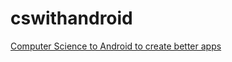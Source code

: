# cswithandroid
[Computer Science to Android to create better apps](https://cswithandroid.withgoogle.com/course)
